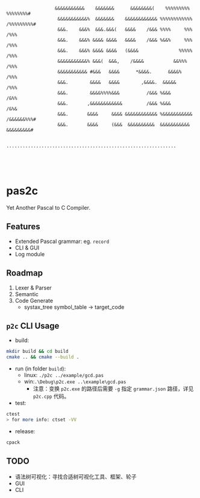```
                                                                                                    
                                                                                                    
                                                                                                    
                                                                                                    
                                                                                                    
                  
                  &&&&&&&&&&&    &&&&&&&      &&&&&&&&(    %%%%%%%%%    %%%%%%%%#                   
                   &&&&&&&&&&&%  &&&&&&&    &&&&&&&&&&&& %%%%%%%%%%%% /%%%%%%%%%#                   
                   &&&.    &&&%  &&&.&&&(   &&&&    /&&& %%%%     %%% /%%%                          
                   &&&.    &&&% &&&& &&&&   &&&&    /&&& %&&%     %%% /%%%                          
                   &&&.    &&&% &&&& &&&&   (&&&&               %%%%% /%%%                          
                   &&&&&&&&&&&% &&&(  &&&,    /&&&&           &&%%%   /%%%                          
                   &&&&&&&&&&& #&&&   &&&&      *&&&&.      &&&&%     /%%%                          
                   &&&.        &&&&   &&&&        ,&&&&.  &&&&&       /%%%                          
                   &&&.        &&&&%%%%&&&          /&&& %&&&         /&%%                          
                   &&&.       ,&&&&&&&&&&&&         /&&& %&&&         /&%&                          
                   &&&.       &&&&     &&&& &&&&&&&&&&&& %&&&&&&&&&&& /&&&&&&%%%#                   
                   &&&.       &&&&     (&&&  &&&&&&&&&&  &&&&&&&&&&&   &&&&&&&&&#                   
                                                                                                    
                  ...............................................................                   
                                                                                                    
                                                                                                    
                                                                                                    
                                                                                                    

```

# pas2c
Yet Another Pascal to C Compiler.

## Features
- Extended Pascal grammar: eg. `record`
- CLI & GUI
- Log module

## Roadmap
1. Lexer & Parser
2. Semantic
3. Code Generate
    - systax_tree symbol_table -> target_code

## `p2c` CLI Usage
- build:
```sh
mkdir build && cd build
cmake .. && cmake --build .
```
- run (in folder `build`):
    - linux: `./p2c ../example/gcd.pas`
    - win:`.\Debug\p2c.exe ..\example\gcd.pas`
      - 注意：变换 `p2c.exe` 的路径后需要 `-g` 指定 `grammar.json` 路径，详见 `p2c.cpp` 代码。
- test:
```sh
ctest
> for more info: ctset -VV
```

- release:
```sh
cpack
```

## TODO
- 语法树可视化：寻找合适树可视化工具、框架、轮子
- GUI
- CLI